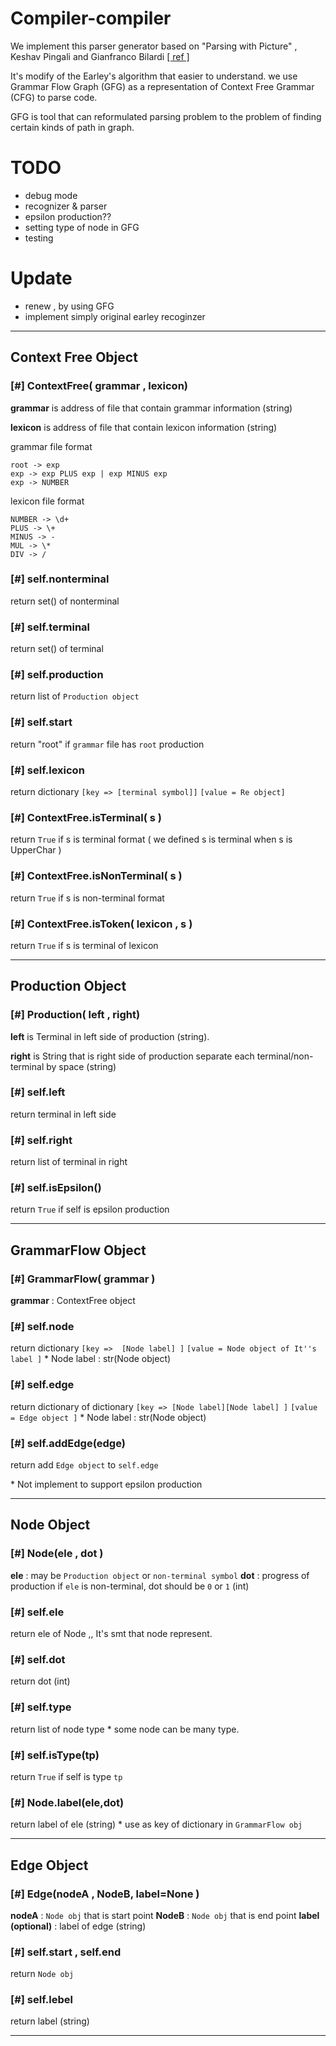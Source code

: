 

# Compiler-compiler #

We implement this parser generator based on "Parsing with Picture" , Keshav Pingali and Gianfranco Bilardi
[[ ref ]](http://apps.cs.utexas.edu/tech_reports/reports/tr/TR-2102.pdf)

It's modify of the Earley's algorithm that easier to understand. we use Grammar Flow Graph (GFG) as a representation of Context Free Grammar (CFG) to parse code.

GFG is tool that can reformulated parsing problem to the problem of finding certain kinds of path in graph.


# TODO #
* debug mode
* recognizer & parser
* epsilon production??
* setting type of node in GFG
* testing 

# Update #
* renew , by using GFG
* implement simply original earley recoginzer

* * * 

## Context Free Object ##

### [#] ContextFree( grammar , lexicon) ###

**grammar** is address of file that contain grammar information (string)

**lexicon** is address of file that contain lexicon information (string)

grammar file format
``````````````````
root -> exp
exp -> exp PLUS exp | exp MINUS exp
exp -> NUMBER
``````````````````

lexicon file format
``````````````````
NUMBER -> \d+
PLUS -> \+
MINUS -> -
MUL -> \*
DIV -> /
``````````````````

### [#] self.nonterminal ###
return set() of nonterminal 

### [#] self.terminal ###
return set() of terminal 

### [#] self.production ###
return list of `Production object`

### [#] self.start ###
return "root" if `grammar` file has `root` production

### [#] self.lexicon ###
return dictionary `[key => [terminal symbol]]` `[value = Re object]`

### [#] ContextFree.isTerminal( s ) ###
return `True` if s is terminal format ( we defined s is terminal when s is UpperChar )

### [#] ContextFree.isNonTerminal( s ) ###
return `True` if s is non-terminal format 

### [#] ContextFree.isToken( lexicon , s ) ###
return `True` if s is terminal of lexicon


* * *

## Production Object ##

### [#] Production( left , right) ###

**left** is Terminal in left side of production (string).

**right** is String that is right side of production separate each terminal/non-terminal by space  (string)

### [#] self.left ###
return terminal in left side

### [#] self.right ###
return list of terminal in right

### [#] self.isEpsilon() ###
return `True` if self is epsilon production

* * *

## GrammarFlow Object ##

### [#] GrammarFlow( grammar ) ###

**grammar** : ContextFree object

### [#] self.node ###
return dictionary `[key =>  [Node label] ]` `[value = Node object of It''s label ]`
\* Node label : str(Node object)

### [#] self.edge ###
return dictionary of dictionary `[key => [Node label][Node label] ]` `[value = Edge object ]`
\* Node label : str(Node object)

### [#] self.addEdge(edge) ###
return add `Edge object` to `self.edge`


\* Not implement to support epsilon production 

* * *

## Node Object ##

### [#] Node(ele , dot ) ###

**ele** : may be `Production object` or `non-terminal symbol`
**dot** : progress of production if `ele` is non-terminal, dot should be `0` or `1` (int)

### [#] self.ele ###
return ele of Node ,, It's smt that node represent.

### [#] self.dot ###
return dot (int)

### [#] self.type ###
return list of node type \* some node can be many type.

### [#] self.isType(tp) ###
return `True` if self is type `tp`

### [#] Node.label(ele,dot) ###
return label of ele (string) \* use as key of dictionary in `GrammarFlow obj`


* * *

## Edge Object ##

### [#] Edge(nodeA , NodeB, label=None ) ###

**nodeA** : `Node obj` that is start point
**NodeB** : `Node obj` that is end point
**label (optional)** : label of edge (string)

### [#] self.start , self.end ###
return `Node obj`

### [#] self.lebel ###
return label (string)

* * *


